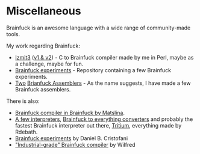 
# Miscellaneous

Brainfuck is an awesome language with a wide range of community-made tools.

My work regarding Brainfuck:

* [Izmit3](https://github.com/kspalaiologos/Izmit3) ([v1 & v2](https://uw426.mikr.us)) - C to Brainfuck compiler made by me in Perl, maybe as a challenge, maybe for fun.
* [Brainfuck experiments](https://github.com/kspalaiologos/Esoteric) - Repository containing a few Brainfuck experiments.
* [Two](https://github.com/kspalaiologos/Angelos) [Brianfuck Assemblers](https://github.com/kspalaiologos/asm2bfv2) - As the name suggests, I have made a few Brainfuck assemblers.

There is also:

* [Brainfuck compiler in Brainfuck by Matslina](https://github.com/matslina/awib).
* [A few interpreters](https://github.com/rdebath/Brainfuck/tree/master/extras), [Brainfuck to everything converters](https://github.com/rdebath/Brainfuck/tree/master/bf2any) and probably the fastest Brainfuck interpreter out there,
[Tritium](https://github.com/rdebath/Brainfuck/tree/master/tritium), everything made by Rdebath.
* [Brainfuck experiments](http://www.hevanet.com/cristofd/brainfuck/) by Daniel B. Cristofani
* ["Industrial-grade" Brainfuck compiler](https://github.com/Wilfred/bfc) by Wilfred

